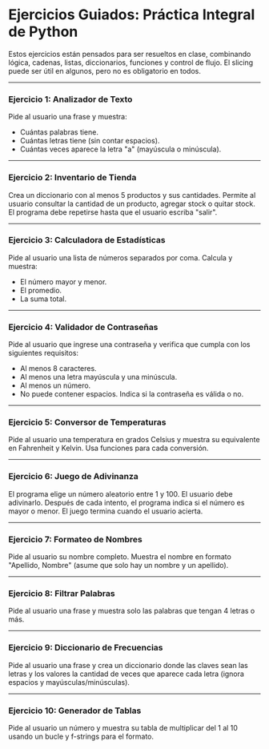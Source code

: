 # Ejercicios Guiados: Práctica Integral de Python

Estos ejercicios están pensados para ser resueltos en clase, combinando lógica, cadenas, listas, diccionarios, funciones y control de flujo. El slicing puede ser útil en algunos, pero no es obligatorio en todos.

---

### Ejercicio 1: Analizador de Texto

Pide al usuario una frase y muestra:

- Cuántas palabras tiene.
- Cuántas letras tiene (sin contar espacios).
- Cuántas veces aparece la letra "a" (mayúscula o minúscula).

---

### Ejercicio 2: Inventario de Tienda

Crea un diccionario con al menos 5 productos y sus cantidades. Permite al usuario consultar la cantidad de un producto, agregar stock o quitar stock. El programa debe repetirse hasta que el usuario escriba "salir".

---

### Ejercicio 3: Calculadora de Estadísticas

Pide al usuario una lista de números separados por coma. Calcula y muestra:

- El número mayor y menor.
- El promedio.
- La suma total.

---

### Ejercicio 4: Validador de Contraseñas

Pide al usuario que ingrese una contraseña y verifica que cumpla con los siguientes requisitos:

- Al menos 8 caracteres.
- Al menos una letra mayúscula y una minúscula.
- Al menos un número.
- No puede contener espacios.
  Indica si la contraseña es válida o no.

---

### Ejercicio 5: Conversor de Temperaturas

Pide al usuario una temperatura en grados Celsius y muestra su equivalente en Fahrenheit y Kelvin. Usa funciones para cada conversión.

---

### Ejercicio 6: Juego de Adivinanza

El programa elige un número aleatorio entre 1 y 100. El usuario debe adivinarlo. Después de cada intento, el programa indica si el número es mayor o menor. El juego termina cuando el usuario acierta.

---

### Ejercicio 7: Formateo de Nombres

Pide al usuario su nombre completo. Muestra el nombre en formato "Apellido, Nombre" (asume que solo hay un nombre y un apellido).

---

### Ejercicio 8: Filtrar Palabras

Pide al usuario una frase y muestra solo las palabras que tengan 4 letras o más.

---

### Ejercicio 9: Diccionario de Frecuencias

Pide al usuario una frase y crea un diccionario donde las claves sean las letras y los valores la cantidad de veces que aparece cada letra (ignora espacios y mayúsculas/minúsculas).

---

### Ejercicio 10: Generador de Tablas

Pide al usuario un número y muestra su tabla de multiplicar del 1 al 10 usando un bucle y f-strings para el formato.
